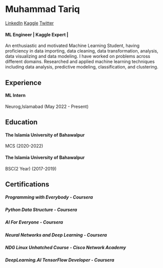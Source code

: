                                                            
# Muhammad Tariq
[LinkedIn](https://www.linkedin.com/in/mahartariq/)
[Kaggle](https://www.kaggle.com/tariqsays)
[Twitter](https://twitter.com/tari_says)

#### ML Engineer | Kaggle Expert | 

An enthusiastic and motivated Machine Learning Student, having proficiency in data importing, data cleaning, data transformation, analysis, data visualizing and data modeling. I have worked on problems across different domains. Researched and applied machine learning techniques including data analysis, predictive modeling, classification, and clustering.

## Experience
#### ML Intern
Neurog,Islamabad (May 2022 - Present)

## Education
#### The Islamia University of Bahawalpur
MCS (2020-2022)

#### The Islamia University of Bahawalpur
BSC(2 Year) (2017-2019)

## Certifications
##### Programming with Everybody - Coursera

##### Python Data Structure - Coursera

##### AI For Everyone - Coursera
##### Neural Networks and Deep Learning - Coursera
##### NDG Linux Unhatched Course - Cisco Network Academy
##### DeepLearning.AI TensorFlow Developer - Coursera
                                                                
                                                                          
                                                 
                   
              
